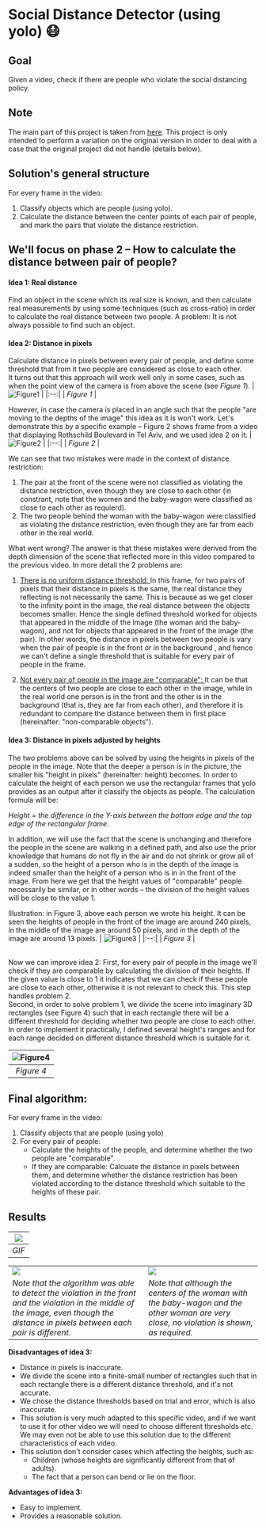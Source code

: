 # Social Distance Detector (using yolo) :mask:

## **Goal** <br/>
Given a video, check if there are people who violate the social distancing policy.

## **Note** <br/>
The main part of this project is taken from [here](https://www.pyimagesearch.com/2020/06/01/opencv-social-distancing-detector/). This project is only intended to perform a variation on the original version in order to deal with a case that the original project did not handle (details below).

## **Solution's general structure**
For every frame in the video:
1) Classify objects which are people (using yolo).
2) Calculate the distance between the center points of each pair of people, and mark the pairs that violate the distance restriction.

## We'll focus on phase 2 – How to calculate the distance between pair of people?

#### Idea 1: Real distance
Find an object in the scene which its real size is known, and then calculate real measurements by using some techniques (such as cross-ratio) in order to calculate the real distance between two people. A problem: It is not always possible to find such an object.

#### Idea 2: Distance in pixels
Calculate distance in pixels between every pair of people, and define some threshold that from it two people are considered as close to each other. <br/>
It turns out that this approach will work well only in some cases, such as when the point view of the camera is from above the scene (see *Figure 1*). 
| ![Figure1](../master/images/Figure1.png) | 
|:--:| 
| *Figure 1* |

However, in case the camera is placed in an angle such that the people "are moving to the depths of the image" this idea as it is won't work. Let's demonstrate this by a specific example – Figure 2 shows frame from a video that displaying Rothschild Boulevard in Tel Aviv, and we used idea 2 on it:
| ![Figure2](../master/images/Figure2.png) | 
|:--:| 
| *Figure 2* |

We can see that two mistakes were made in the context of distance restriction:
1) The pair at the front of the scene were not classified as violating the distance restriction, even though they are close to each other (in constrant, note that the women and the baby-wagon were classified as close to each other as requierd).
2) The two people behind the woman with the baby-wagon were classified as violating the distance restriction, even though they are far from each other in the real world.  <br/>

What went wrong? The answer is that these mistakes were derived from the depth dimension of the scene that reflected more in this video compared to the previous video. In more detail the 2 problems are: <br/>

1) <ins> There is no uniform distance threshold: </ins> In this frame, for two pairs of pixels that their distance in pixels is the same, the real distance they reflecting is not necessarily the same. This is because as we get closer to the infinity point in the image, the real distance between the objects becomes smaller. Hence the single defined threshold worked for objects that appeared in the middle of the image (the woman and the baby-wagon), and not for objects that appeared in the front of the image (the pair). In other words, the distance in pixels between two people is vary when the pair of people is in the front or in the background , and hence we can't define a single threshold  that is suitable for every pair of people in the frame.

2) <ins> Not every pair of people in the image are "comparable": </ins> It can be that the centers of two people are close to each other in the image, while in the real world one person is in the front and the other is in the background (that is, they are far from each other), and therefore it is redundant to compare the distance between them in first place (hereinafter: "non-comparable objects").

#### Idea 3: Distance in pixels adjusted by heights
The two problems above can be solved by using the heights in pixels of the people in the image. Note that the deeper a person is in the picture, the smaller his "height in pixels" (hereinafter:  height) becomes. In order to calculate the height of each person we use the rectangular frames that yolo provides as an output after it classify the objects as people. The calculation formula will be: 
<br/>

*Height = the difference in the Y-axis between the bottom edge and the top edge of the rectangular frame.* 
<br/>

In addition, we will use the fact that the scene is unchanging and therefore the people in the scene are walking in a defined path, and also use the prior knowledge that humans do not fly in the air and do not shrink or grow all of a sudden, so the height of a person who is in the depth of the image is indeed smaller than the height of a person who is in in the front of the image. 
From here we get that the height values of "comparable" people necessarily be similar, or in other words – the division of the height values will be close to the value 1. 

Illustration: in Figure 3, above each person we wrote his height. It can be seen the heights of people in the front of the image are around 240 pixels, in the middle of the image are around 50 pixels, and in the depth of the image are around 13 pixels.
| ![Figure3](../master/images/Figure3.png) | 
|:--:| 
| *Figure 3* |

<br/>
Now we can improve idea 2: 
First, for every pair of people in the image we'll check if they are comparable by calculating the division of their heights. If the given value is close to 1 it indicates that we can check if these people are close to each other, otherwise it is not relevant to check this. This step handles problem 2. <br/>
Second, in order to solve problem 1, we divide the scene into imaginary 3D rectangles (see Figure 4) such that in each rectangle there will be a different threshold for deciding whether two people are close to each other. In order to implement it practically, I defined several height's ranges and for each range decided on different distance threshold which is suitable for it. 

| ![Figure4](../master/images/Figure4.png) | 
|:--:| 
| *Figure 4* |

## **Final algorithm:**
For every frame in the video: <br/>
1) Classify objects that are people (using yolo)
2) For every pair of people:
   - Calculate the heights of the people, and determine whether the two people are "comparable".
   - If they are comparable:
  Calcuate the distance in pixels between them, and determine whether the distance restriction has been violated according to the distance threshold which suitable to the heights of these pair.
  
## **Results** <br/>
| ![](../master/images/GIF.gif) | 
|:--:| 
| *GIF* |

| | |
|-------------------------|-------------------------|
|![](../master/images/result1.png) |  ![](../master/images/result2.png)|
|*Note that the algorithm was able to detect the violation in the front and the violation in the middle of the image, even though the distance in pixels between each pair is different.*  |    *Note that although the centers of the woman with the baby-wagon and the other woman are very close, no violation is shown, as required.*  |

**Disadvantages of idea 3:**
* Distance in pixels is inaccurate.
* We divide the scene into a finite-small number of rectangles such that in each rectangle there is a different distance threshold, and it's not accurate.
* We chose the distance thresholds based on trial and error, which is also inaccurate.
* This solution is very much adapted to this specific video, and if we want to use it for other video we will need to choose different thresholds etc.  We may even not be able to use this solution due to the different characteristics of each video.
* This solution don't consider cases which affecting the heights, such as:
  * Children (whose heights are significantly different from that of adults).
  * The fact that a person can bend or lie on the floor.

**Advantages of idea 3:**
- Easy to implement. 
- Provides a reasonable solution.

